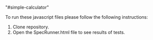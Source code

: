 "#simple-calculator" 

To run these javascript files please follow the following instructions:
1. Clone repository.
2. Open the SpecRunner.html file to see results of tests.


